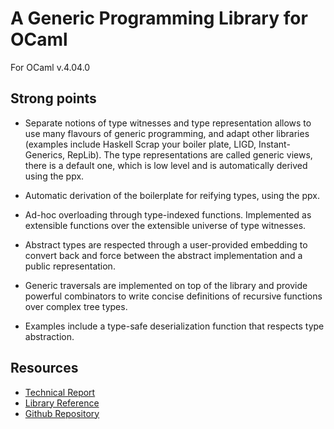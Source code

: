 A Generic Programming Library for OCaml
=======================================

For OCaml v.4.04.0

Strong points
-------------

-   Separate notions of type witnesses and type representation allows to
    use many flavours of generic programming, and adapt other libraries
    (examples include Haskell Scrap your boiler plate, LIGD,
    Instant-Generics, RepLib). The type representations are called
    generic views, there is a default one, which is low level and is
    automatically derived using the ppx.

-   Automatic derivation of the boilerplate for reifying types, using
    the ppx.

-   Ad-hoc overloading through type-indexed functions. Implemented as
    extensible functions over the extensible universe of type witnesses.

-   Abstract types are respected through a user-provided embedding to
    convert back and force between the abstract implementation and a
    public representation.

-   Generic traversals are implemented on top of the library and provide
    powerful combinators to write concise definitions of recursive
    functions over complex tree types.

-   Examples include a type-safe deserialization function that respects
    type abstraction.

Resources
---------

-   [Technical Report](./generic.pdf)
-   [Library Reference](./doc/index.html)
-   [Github Repository](https://github.com/balez/generic/)

